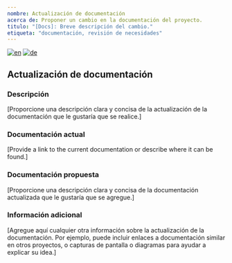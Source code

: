 ```yaml
---
nombre: Actualización de documentación
acerca de: Proponer un cambio en la documentación del proyecto.
titulo: "[Docs]: Breve descripción del cambio."
etiqueta: "documentación, revisión de necesidades"
---
```


[![en](https://img.shields.io/badge/lang-en-red.svg)](documentation_update.md)
[![de](https://img.shields.io/badge/lang-de-black.svg)](documentation_update.de.md)

## Actualización de documentación

### Descripción

[Proporcione una descripción clara y concisa de la actualización de la documentación que le gustaría que se realice.]

### Documentación actual

[Provide a link to the current documentation or describe where it can be found.]

### Documentación propuesta

[Proporcione una descripción clara y concisa de la documentación actualizada que le gustaría que se agregue.]

### Información adicional

[Agregue aquí cualquier otra información sobre la actualización de la documentación. Por ejemplo, puede incluir enlaces a documentación similar en otros proyectos, o capturas de pantalla o diagramas para ayudar a explicar su idea.]

